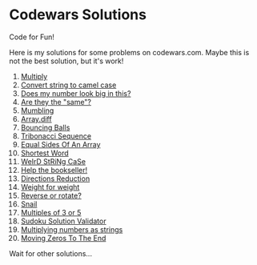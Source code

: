 # Codewars Solutions

Code for Fun!

Here is my solutions for some problems on codewars.com. Maybe this is not the best solution, but it's work!

1. [Multiply](./solutions/1-multiply.md)
2. [Convert string to camel case](./solutions/2-convert-string-to-camel-case.md)
3. [Does my number look big in this?](./solutions/3-does-my-number-look-big-in-this.md)
4. [Are they the "same"?](./solutions/4-are-they-the-same.md)
5. [Mumbling](./solutions/5-mumbling.md)
6. [Array.diff](./solutions/6-array.diff.md)
7. [Bouncing Balls](./solutions/7-bouncing-balls.md)
8. [Tribonacci Sequence](./solutions/8-tribonacci-sequence.md)
9. [Equal Sides Of An Array](./solutions/9-equal-sides-of-an-array.md)
10. [Shortest Word](./solutions/10-shortest-word.md)
11. [WeIrD StRiNg CaSe](./solutions/11-weird-string-case.md)
12. [Help the bookseller!](./solutions/12-help-the-bookseller.md)
13. [Directions Reduction](./solutions/13-directions-reduction.md)
14. [Weight for weight](./solutions/14-weight-for-weight.md)
15. [Reverse or rotate?](./solutions/15-reverse-or-rotate.md)
16. [Snail](./solutions/16-snail.md)
17. [Multiples of 3 or 5](./solutions/17-multiples-of-3-or-5.md)
18. [Sudoku Solution Validator](./solutions/18-sodoku-solution-validator.md)
19. [Multiplying numbers as strings](./solutions/19-multiplying-numbers-as-strings.md)
20. [Moving Zeros To The End](./solutions/20-moving-zeros-to-the-end.md)

Wait for other solutions...
